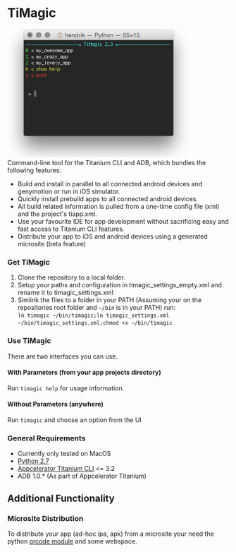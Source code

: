 # TiMagic
![*Screenshot here*](screenshot.png)  
Command-line tool for the Titanium CLI and ADB, which bundles the following features:

* Build and install in parallel to all connected android devices and genymotion or run in iOS simulator.
* Quickly install prebuild apps to all connected android devices.
* All build related information is pulled from a one-time config file (xml) and the project's tiapp.xml.
* Use your favourite IDE for app development without sacrificing easy and fast access to Titanium CLI features.
* Distribute your app to iOS and android devices using a generated microsite (beta feature)

### Get TiMagic
1. Clone the repository to a local folder.
1. Setup your paths and configuration in timagic_settings_empty.xml and rename it to timagic_settings.xml
1. Simlink the files to a folder in your PATH
(Assuming your on the repositories root folder and `~/bin` is in your PATH) run:  
```ln timagic ~/bin/timagic;ln timagic_settings.xml ~/bin/timagic_settings.xml;chmod +x ~/bin/timagic```

### Use TiMagic
There are two interfaces you can use.
#### With Parameters (from your app projects directory)
Run `timagic help` for usage information.
#### Without Parameters (anywhere)
Run `timagic` and choose an option from the UI

### General Requirements
* Currently only tested on MacOS
* [Python 2.7](http://www.python.org/download/releases/2.7/)
* [Appcelerator Titanium CLI](https://github.com/appcelerator/titanium) <= 3.2
* ADB 1.0.* (As part of Appcelerator Titanium)

## Additional Functionality
### Microsite Distribution
To distribute your app (ad-hoc ipa, apk) from a microsite your need the python [qrcode module](https://github.com/lincolnloop/python-qrcode) and some webspace.